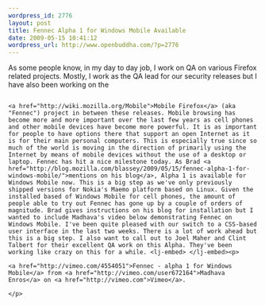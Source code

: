 ```yaml
--- 
wordpress_id: 2776
layout: post
title: Fennec Alpha 1 for Windows Mobile Available
date: 2009-05-15 10:41:12
wordpress_url: http://www.openbuddha.com/?p=2776
---
```

As some people know, in my day to day job, I work on QA on various Firefox related projects. Mostly, I work as the QA lead for our security releases but I have also been working on the 
                                                                                                                                                                                                                                                                                                                                                                                                                                                                                                                                                                                                                                                                                                                                                                                                                                                                                                                          
                                                                                                                                                                                                                                                                                                                                                                                                                                                                                                                                                                                                                                                                                                                                                                                                                                                                                                                          <a href="http://wiki.mozilla.org/Mobile">Mobile Firefox</a> (aka "Fennec") project in between these releases. Mobile browsing has become more and more important over the last few years as cell phones and other mobile devices have become more powerful. It is as important for people to have options there that support an open Internet as it is for their main personal computers. This is especially true since so much of the world is moving in the direction of primarily using the Internet by means of mobile devices without the use of a desktop or laptop. Fennec has hit a nice milestone today. As Brad <a href="http://blog.mozilla.com/blassey/2009/05/15/fennec-alpha-1-for-windows-mobile/">mentions on his blog</a>, Alpha 1 is available for Windows Mobile now. This is a big step as we've only previously shipped versions for Nokia's Maemo platform based on Linux. Given the installed based of Windows Mobile for cell phones, the amount of people able to try out Fennec has gone up by a couple of orders of magnitude. Brad gives instructions on his blog for installation but I wanted to include Madhava's video below demonstrating Fennec on Windows Mobile. I've been quite pleased with our switch to a CSS-based user interface in the last two weeks. There is a lot of work ahead but this is a big step. I also want to call out to Joel Maher and Clint Talbert for their excellent QA work on this Alpha. They've been working like crazy on this for a while. <lj-embed> </lj-embed><p>
                                                                                                                                                                                                                                                                                                                                                                                                                                                                                                                                                                                                                                                                                                                                                                                                                                                                                                                            <a href="http://vimeo.com/4554051">Fennec - alpha 1 for Windows Mobile</a> from <a href="http://vimeo.com/user672164">Madhava Enros</a> on <a href="http://vimeo.com">Vimeo</a>.
                                                                                                                                                                                                                                                                                                                                                                                                                                                                                                                                                                                                                                                                                                                                                                                                                                                                                                                          </p>